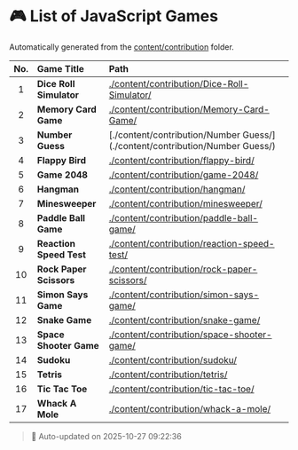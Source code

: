 # 🎮 List of JavaScript Games

Automatically generated from the [content/contribution](./content/contribution) folder.

| No. | Game Title | Path |
|:--:|:----------------|:----------------------------|
| 1 | **Dice Roll Simulator** | [./content/contribution/Dice-Roll-Simulator/](./content/contribution/Dice-Roll-Simulator/) |
| 2 | **Memory Card Game** | [./content/contribution/Memory-Card-Game/](./content/contribution/Memory-Card-Game/) |
| 3 | **Number Guess** | [./content/contribution/Number Guess/](./content/contribution/Number Guess/) |
| 4 | **Flappy Bird** | [./content/contribution/flappy-bird/](./content/contribution/flappy-bird/) |
| 5 | **Game 2048** | [./content/contribution/game-2048/](./content/contribution/game-2048/) |
| 6 | **Hangman** | [./content/contribution/hangman/](./content/contribution/hangman/) |
| 7 | **Minesweeper** | [./content/contribution/minesweeper/](./content/contribution/minesweeper/) |
| 8 | **Paddle Ball Game** | [./content/contribution/paddle-ball-game/](./content/contribution/paddle-ball-game/) |
| 9 | **Reaction Speed Test** | [./content/contribution/reaction-speed-test/](./content/contribution/reaction-speed-test/) |
| 10 | **Rock Paper Scissors** | [./content/contribution/rock-paper-scissors/](./content/contribution/rock-paper-scissors/) |
| 11 | **Simon Says Game** | [./content/contribution/simon-says-game/](./content/contribution/simon-says-game/) |
| 12 | **Snake Game** | [./content/contribution/snake-game/](./content/contribution/snake-game/) |
| 13 | **Space Shooter Game** | [./content/contribution/space-shooter-game/](./content/contribution/space-shooter-game/) |
| 14 | **Sudoku** | [./content/contribution/sudoku/](./content/contribution/sudoku/) |
| 15 | **Tetris** | [./content/contribution/tetris/](./content/contribution/tetris/) |
| 16 | **Tic Tac Toe** | [./content/contribution/tic-tac-toe/](./content/contribution/tic-tac-toe/) |
| 17 | **Whack A Mole** | [./content/contribution/whack-a-mole/](./content/contribution/whack-a-mole/) |

> 🧩 Auto-updated on 2025-10-27 09:22:36

